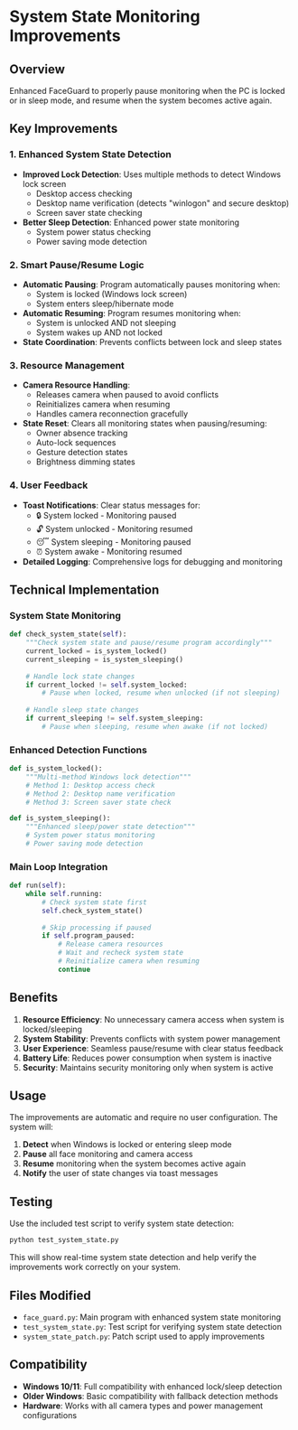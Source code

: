# System State Monitoring Improvements

## Overview
Enhanced FaceGuard to properly pause monitoring when the PC is locked or in sleep mode, and resume when the system becomes active again.

## Key Improvements

### 1. Enhanced System State Detection
- **Improved Lock Detection**: Uses multiple methods to detect Windows lock screen
  - Desktop access checking
  - Desktop name verification (detects "winlogon" and secure desktop)
  - Screen saver state checking
- **Better Sleep Detection**: Enhanced power state monitoring
  - System power status checking
  - Power saving mode detection

### 2. Smart Pause/Resume Logic
- **Automatic Pausing**: Program automatically pauses monitoring when:
  - System is locked (Windows lock screen)
  - System enters sleep/hibernate mode
- **Automatic Resuming**: Program resumes monitoring when:
  - System is unlocked AND not sleeping
  - System wakes up AND not locked
- **State Coordination**: Prevents conflicts between lock and sleep states

### 3. Resource Management
- **Camera Resource Handling**: 
  - Releases camera when paused to avoid conflicts
  - Reinitializes camera when resuming
  - Handles camera reconnection gracefully
- **State Reset**: Clears all monitoring states when pausing/resuming:
  - Owner absence tracking
  - Auto-lock sequences
  - Gesture detection states
  - Brightness dimming states

### 4. User Feedback
- **Toast Notifications**: Clear status messages for:
  - 🔒 System locked - Monitoring paused
  - 🔓 System unlocked - Monitoring resumed  
  - 😴 System sleeping - Monitoring paused
  - ⏰ System awake - Monitoring resumed
- **Detailed Logging**: Comprehensive logs for debugging and monitoring

## Technical Implementation

### System State Monitoring
```python
def check_system_state(self):
    """Check system state and pause/resume program accordingly"""
    current_locked = is_system_locked()
    current_sleeping = is_system_sleeping()
    
    # Handle lock state changes
    if current_locked != self.system_locked:
        # Pause when locked, resume when unlocked (if not sleeping)
    
    # Handle sleep state changes  
    if current_sleeping != self.system_sleeping:
        # Pause when sleeping, resume when awake (if not locked)
```

### Enhanced Detection Functions
```python
def is_system_locked():
    """Multi-method Windows lock detection"""
    # Method 1: Desktop access check
    # Method 2: Desktop name verification
    # Method 3: Screen saver state check

def is_system_sleeping():
    """Enhanced sleep/power state detection"""
    # System power status monitoring
    # Power saving mode detection
```

### Main Loop Integration
```python
def run(self):
    while self.running:
        # Check system state first
        self.check_system_state()
        
        # Skip processing if paused
        if self.program_paused:
            # Release camera resources
            # Wait and recheck system state
            # Reinitialize camera when resuming
            continue
```

## Benefits

1. **Resource Efficiency**: No unnecessary camera access when system is locked/sleeping
2. **System Stability**: Prevents conflicts with system power management
3. **User Experience**: Seamless pause/resume with clear status feedback
4. **Battery Life**: Reduces power consumption when system is inactive
5. **Security**: Maintains security monitoring only when system is active

## Usage

The improvements are automatic and require no user configuration. The system will:

1. **Detect** when Windows is locked or entering sleep mode
2. **Pause** all face monitoring and camera access
3. **Resume** monitoring when the system becomes active again
4. **Notify** the user of state changes via toast messages

## Testing

Use the included test script to verify system state detection:
```bash
python test_system_state.py
```

This will show real-time system state detection and help verify the improvements work correctly on your system.

## Files Modified

- `face_guard.py`: Main program with enhanced system state monitoring
- `test_system_state.py`: Test script for verifying system state detection
- `system_state_patch.py`: Patch script used to apply improvements

## Compatibility

- **Windows 10/11**: Full compatibility with enhanced lock/sleep detection
- **Older Windows**: Basic compatibility with fallback detection methods
- **Hardware**: Works with all camera types and power management configurations